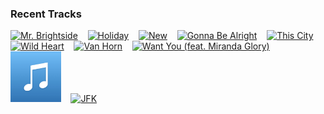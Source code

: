 ### Recent Tracks
[<img src='https://lastfm.freetls.fastly.net/i/u/300x300/d83c5d906703a8c8042285d0902d9cf4.png' width='16%' height='16%' alt='Mr. Brightside'>](https://www.last.fm/music/the%2bkillers/_/mr.%2bbrightside)&nbsp;&nbsp;&nbsp;&nbsp;[<img src='https://lastfm.freetls.fastly.net/i/u/300x300/f60b0691b7294dbd8c300b36276576e7.png' width='16%' height='16%' alt='Holiday'>](https://www.last.fm/music/vampire%2bweekend/_/holiday)&nbsp;&nbsp;&nbsp;&nbsp;[<img src='https://lastfm.freetls.fastly.net/i/u/300x300/87c13f95d6a04cf999ac3e78f89d370b.png' width='16%' height='16%' alt='New'>](https://www.last.fm/music/paul%2bmccartney/_/new)&nbsp;&nbsp;&nbsp;&nbsp;[<img src='https://lastfm.freetls.fastly.net/i/u/300x300/da59f163039f4ac443e7031d48966f94.png' width='16%' height='16%' alt='Gonna Be Alright'>](https://www.last.fm/music/samuel%2bjack/_/gonna%2bbe%2balright)&nbsp;&nbsp;&nbsp;&nbsp;[<img src='https://lastfm.freetls.fastly.net/i/u/300x300/83212f731e0748477a9274cf6c235d93.png' width='16%' height='16%' alt='This City'>](https://www.last.fm/music/sam%2bfischer/_/this%2bcity)&nbsp;&nbsp;&nbsp;&nbsp;<br>[<img src='https://lastfm.freetls.fastly.net/i/u/300x300/4753af19f30b4747c7caf9b715858fbc.png' width='16%' height='16%' alt='Wild Heart'>](https://www.last.fm/music/saint%2braymond/_/wild%2bheart)&nbsp;&nbsp;&nbsp;&nbsp;[<img src='https://lastfm.freetls.fastly.net/i/u/300x300/fd0fff5a8fd32f53eb28aed30baae6ed.png' width='16%' height='16%' alt='Van Horn'>](https://www.last.fm/music/saint%2bmotel/_/van%2bhorn)&nbsp;&nbsp;&nbsp;&nbsp;[<img src='https://lastfm.freetls.fastly.net/i/u/300x300/7b5112e08f8838ba9dac7c5e7215fea5.png' width='16%' height='16%' alt='Want You (feat. Miranda Glory)'>](https://www.last.fm/music/rynx/_/want%2byou%2b%2528feat.%2bmiranda%2bglory%2529)&nbsp;&nbsp;&nbsp;&nbsp;[<img src='https://github.com/atfinke/atfinke/blob/master/placeholder.jpeg?raw=true' width='16%' height='16%' alt='Work of Art'>](https://www.last.fm/music/rylands%2bheath/_/work%2bof%2bart)&nbsp;&nbsp;&nbsp;&nbsp;[<img src='https://lastfm.freetls.fastly.net/i/u/300x300/de63ed44aa0a38df4a4770738094aba1.png' width='16%' height='16%' alt='JFK'>](https://www.last.fm/music/ryann/_/jfk)&nbsp;&nbsp;&nbsp;&nbsp;<br>